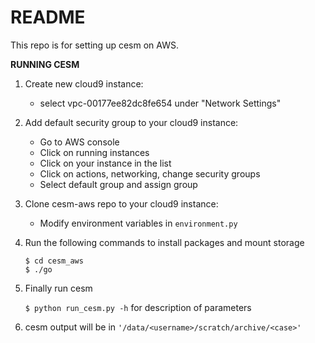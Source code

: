 # README #

This repo is for setting up cesm on AWS.

**RUNNING CESM**

1. Create new cloud9 instance:   
   - select vpc-00177ee82dc8fe654 under "Network Settings"

2. Add default security group to your cloud9 instance:    
   - Go to AWS console  
   - Click on running instances  
   - Click on your instance in the list  
   - Click on actions, networking, change security groups  
   - Select default group and assign group

3. Clone cesm-aws repo to your cloud9 instance:    
   - Modify environment variables in `environment.py`

4. Run the following commands to install packages and mount storage

    `$ cd cesm_aws`   
    `$ ./go`  

5. Finally run cesm
    
    `$ python run_cesm.py -h` for description of parameters  

6. cesm output will be in `'/data/<username>/scratch/archive/<case>'`